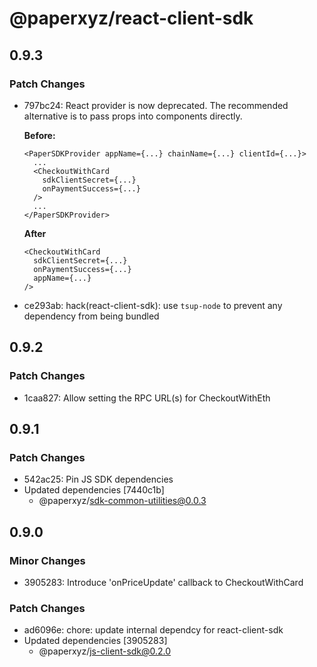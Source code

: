 # @paperxyz/react-client-sdk

## 0.9.3

### Patch Changes

- 797bc24: React provider is now deprecated. The recommended alternative is to pass props into components directly.

  **Before:**

  ```
  <PaperSDKProvider appName={...} chainName={...} clientId={...}>
    ...
    <CheckoutWithCard
      sdkClientSecret={...}
      onPaymentSuccess={...}
    />
    ...
  </PaperSDKProvider>
  ```

  **After**

  ```
  <CheckoutWithCard
    sdkClientSecret={...}
    onPaymentSuccess={...}
    appName={...}
  />
  ```

- ce293ab: hack(react-client-sdk): use `tsup-node` to prevent any dependency from being bundled

## 0.9.2

### Patch Changes

- 1caa827: Allow setting the RPC URL(s) for CheckoutWithEth

## 0.9.1

### Patch Changes

- 542ac25: Pin JS SDK dependencies
- Updated dependencies [7440c1b]
  - @paperxyz/sdk-common-utilities@0.0.3

## 0.9.0

### Minor Changes

- 3905283: Introduce 'onPriceUpdate' callback to CheckoutWithCard

### Patch Changes

- ad6096e: chore: update internal dependcy for react-client-sdk
- Updated dependencies [3905283]
  - @paperxyz/js-client-sdk@0.2.0
